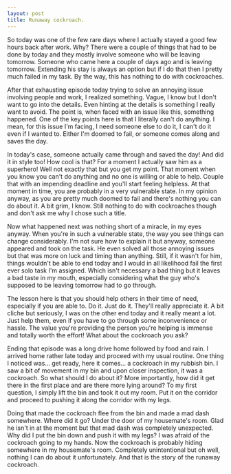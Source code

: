 ```yaml
---
layout: post
title: Runaway cockroach.
---
```


So today was one of the few rare days where I actually stayed a good few hours back after work. Why? There were a couple of things that had to be done by today and they mostly involve someone who will be leaving tomorrow. Someone who came here a couple of days ago and is leaving tomorrow. Extending his stay is always an option but if I do that then I pretty much failed in my task. By the way, this has nothing to do with cockroaches.

After that exhausting episode today trying to solve an annoying issue involving people and work, I realized something. Vague, I know but I don't want to go into the details. Even hinting at the details is something I really want to avoid. The point is, when faced with an issue like this, something happened. One of the key points here is that I literally can't do anything. I mean, for this issue I'm facing, I need someone else to do it, I can't do it even if I wanted to. Either I'm doomed to fail, or someone comes along and saves the day.

In today's case, someone actually came through and saved the day! And did it in style too! How cool is that? For a moment I actually saw him as a superhero! Well not exactly that but you get my point. That moment when you know you can't do anything and no one is willing or able to help. Couple that with an impending deadline and you'll start feeling helpless. At that moment in time, you are probably in a very vulnerable state. In my opinion anyway, as you are pretty much doomed to fail and there's nothing you can do about it. A bit grim, I know. Still nothing to do with cockroaches though and don't ask me why I chose such a title.

Now what happened next was nothing short of a miracle, in my eyes anyway. When you're in such a vulnerable state, the way you see things can change considerably. I'm not sure how to explain it but anyway, someone appeared and took on the task. He even solved all those annoying issues but that was more on luck and timing than anything. Still, if it wasn't for him, things wouldn't be able to end today and I would in all likelihood fail the first ever solo task I'm assigned. Which isn't necessary a bad thing but it leaves a bad taste in my mouth, especially considering what the guy who's supposed to be leaving tomorrow had to go through.

The lesson here is that you should help others in their time of need, especially if you are able to. Do it. Just do it. They'll really appreciate it. A bit cliche but seriously, I was on the other end today and it really meant a lot. Just help them, even if you have to go through some inconvenience or hassle. The value you're providing the person you're helping is immense and totally worth the effort! What about the cockroach you ask?

Ending that episode was a long drive home followed by food and rain. I arrived home rather late today and proceed with my usual routine. One thing I noticed was... get ready, here it comes... a cockroach in my rubbish bin. I saw a bit of movement in my bin and upon closer inspection, it was a cockroach. So what should I do about it? More importantly, how did it get there in the first place and are there more lying around? To my first question, I simply lift the bin and took it out my room. Put it on the corridor and proceed to pushing it along the corridor with my legs.

Doing that made the cockroach flee from the bin and made a mad dash somewhere. Where did it go? Under the door of my housemate's room. Glad he isn't in at the moment but that mad dash was completely unexpected. Why did I put the bin down and push it with my legs? I was afraid of the cockroach going to my hands. Now the cockroach is probably hiding somewhere in my housemate's room. Completely unintentional but oh well, nothing I can do about it unfortunately. And that is the story of the runaway cockroach.